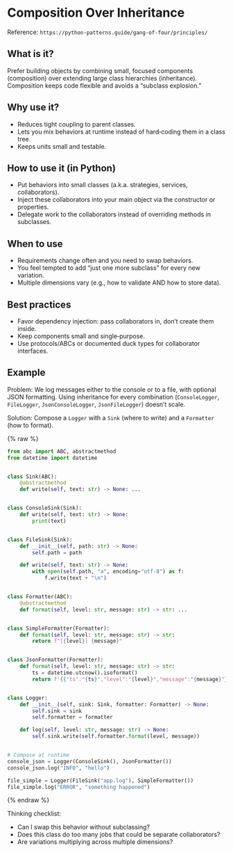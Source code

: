 # Composition Over Inheritance

Reference: `https://python-patterns.guide/gang-of-four/principles/`

## What is it?

Prefer building objects by combining small, focused components (composition) over extending large class hierarchies (inheritance). Composition keeps code flexible and avoids a “subclass explosion.”

## Why use it?

- Reduces tight coupling to parent classes.
- Lets you mix behaviors at runtime instead of hard‑coding them in a class tree.
- Keeps units small and testable.

## How to use it (in Python)

- Put behaviors into small classes (a.k.a. strategies, services, collaborators).
- Inject these collaborators into your main object via the constructor or properties.
- Delegate work to the collaborators instead of overriding methods in subclasses.

## When to use

- Requirements change often and you need to swap behaviors.
- You feel tempted to add “just one more subclass” for every new variation.
- Multiple dimensions vary (e.g., how to validate AND how to store data).

## Best practices

- Favor dependency injection: pass collaborators in, don’t create them inside.
- Keep components small and single‑purpose.
- Use protocols/ABCs or documented duck types for collaborator interfaces.

## Example

Problem: We log messages either to the console or to a file, with optional JSON formatting. Using inheritance for every combination (`ConsoleLogger`, `FileLogger`, `JsonConsoleLogger`, `JsonFileLogger`) doesn’t scale.

Solution: Compose a `Logger` with a `Sink` (where to write) and a `Formatter` (how to format).

{% raw %}
```python
from abc import ABC, abstractmethod
from datetime import datetime


class Sink(ABC):
    @abstractmethod
    def write(self, text: str) -> None: ...


class ConsoleSink(Sink):
    def write(self, text: str) -> None:
        print(text)


class FileSink(Sink):
    def __init__(self, path: str) -> None:
        self.path = path

    def write(self, text: str) -> None:
        with open(self.path, "a", encoding="utf-8") as f:
            f.write(text + "\n")


class Formatter(ABC):
    @abstractmethod
    def format(self, level: str, message: str) -> str: ...


class SimpleFormatter(Formatter):
    def format(self, level: str, message: str) -> str:
        return f"[{level}] {message}"


class JsonFormatter(Formatter):
    def format(self, level: str, message: str) -> str:
        ts = datetime.utcnow().isoformat()
        return f'{{"ts":"{ts}","level":"{level}","message":"{message}"}}'


class Logger:
    def __init__(self, sink: Sink, formatter: Formatter) -> None:
        self.sink = sink
        self.formatter = formatter

    def log(self, level: str, message: str) -> None:
        self.sink.write(self.formatter.format(level, message))


# Compose at runtime
console_json = Logger(ConsoleSink(), JsonFormatter())
console_json.log("INFO", "hello")

file_simple = Logger(FileSink("app.log"), SimpleFormatter())
file_simple.log("ERROR", "something happened")
```
{% endraw %}

Thinking checklist:

- Can I swap this behavior without subclassing?
- Does this class do too many jobs that could be separate collaborators?
- Are variations multiplying across multiple dimensions?
